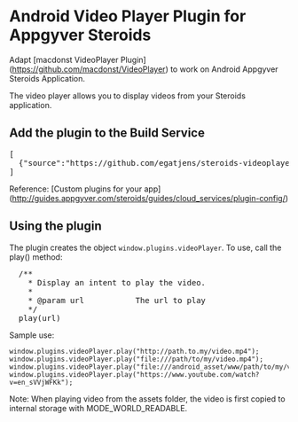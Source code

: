 # Android Video Player Plugin for Appgyver Steroids #

Adapt [macdonst VideoPlayer Plugin] (https://github.com/macdonst/VideoPlayer) to work on Android Appgyver Steroids Application.

The video player allows you to display videos from your Steroids application.

## Add the plugin to the  Build Service ##

<pre>
[
  {"source":"https://github.com/egatjens/steroids-videoplayer.git"},
]
</pre>

Reference: [Custom plugins for your app] (http://guides.appgyver.com/steroids/guides/cloud_services/plugin-config/)


## Using the plugin ##

The plugin creates the object `window.plugins.videoPlayer`.  To use, call the play() method:

<pre>
  /**
	* Display an intent to play the video.
    *
    * @param url           The url to play
    */
  play(url)
</pre>

Sample use:

    window.plugins.videoPlayer.play("http://path.to.my/video.mp4");
    window.plugins.videoPlayer.play("file:///path/to/my/video.mp4");
    window.plugins.videoPlayer.play("file:///android_asset/www/path/to/my/video.mp4");
    window.plugins.videoPlayer.play("https://www.youtube.com/watch?v=en_sVVjWFKk");

Note: When playing video from the assets folder, the video is first copied to internal storage with MODE_WORLD_READABLE.

